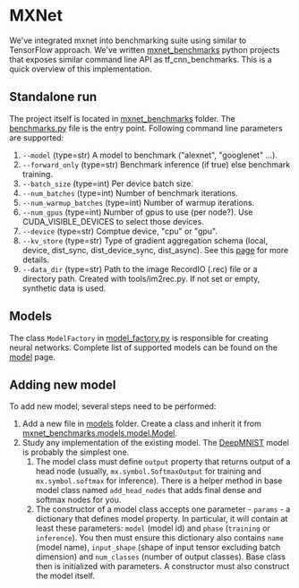 
# MXNet

We've integrated mxnet into benchmarking suite using similar to TensorFlow approach. We've written [mxnet_benchmarks](https://github.com/HewlettPackard/dlcookbook-dlbs/tree/master/python/mxnet_benchmarks) python projects that exposes similar command line API as tf_cnn_benchmarks. This is a quick overview of this implementation.

## Standalone run
The project itself is located in [mxnet_benchmarks](https://github.com/HewlettPackard/dlcookbook-dlbs/tree/master/python/mxnet_benchmarks) folder. The [benchmarks.py](https://github.com/HewlettPackard/dlcookbook-dlbs/blob/master/python/mxnet_benchmarks/benchmarks.py) file is the entry point. Following command line parameters are supported:
1. `--model` (type=str) A model to benchmark ("alexnet", "googlenet" ...).
2. `--forward_only` (type=str) Benchmark inference (if true) else benchmark training.
3. `--batch_size` (type=int) Per device batch size.
4. `--num_batches` (type=int) Number of benchmark iterations.
5. `--num_warmup_batches` (type=int) Number of warmup iterations.
6. `--num_gpus` (type=int) Number of gpus to use (per node?). Use CUDA_VISIBLE_DEVICES to select those devices.
7. `--device` (type=str) Comptue device, "cpu" or "gpu".
8. `--kv_store` (type=str) Type of gradient aggregation schema (local, device, dist_sync, dist_device_sync, dist_async). See this [page](https://mxnet.incubator.apache.org/how_to/multi_devices.html) for more details.
9. `--data_dir` (type=str) Path to the image RecordIO (.rec) file or a directory path. Created with tools/im2rec.py. If not set or empty, synthetic data is used.


## Models
The class `ModelFactory` in [model_factory.py](https://github.com/HewlettPackard/dlcookbook-dlbs/blob/master/python/mxnet_benchmarks/model_factory.py) is responsible for creating neural networks. Complete list of supported models can be found on the [model](/models/models.md?id=supported-models) page.

## Adding new model
To add new model, several steps need to be performed:
1. Add a new file in [models](https://github.com/HewlettPackard/dlcookbook-dlbs/tree/master/python/mxnet_benchmarks/models) folder. Create a class and inherit it from [mxnet_benchmarks.models.model.Model](https://github.com/HewlettPackard/dlcookbook-dlbs/blob/master/python/mxnet_benchmarks/models/model.py).
2. Study any implementation of the existing model. The [DeepMNIST](https://github.com/HewlettPackard/dlcookbook-dlbs/blob/master/python/mxnet_benchmarks/models/deep_mnist.py) model is probably the simplest one.
    1. The model class must define `output` property that returns output of a head node (usually, `mx.symbol.SoftmaxOutput` for training and `mx.symbol.softmax` for inference). There is a helper method in base model class named `add_head_nodes` that adds final dense and softmax nodes for you.
    2. The constructor of a model class accepts one parameter - `params` - a dictionary that defines model property. In particular, it will contain at least these parameters: `model` (model id) and `phase` (`training` or `inference`). You then must ensure this dictionary also contains `name` (model name), `input_shape` (shape of input tensor excluding batch dimension) and `num_classes` (number of output classes). Base class then is initialized with parameters. A constructor must also construct the model itself.
